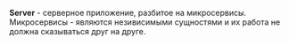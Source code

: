 __Server__ - серверное приложение, разбитое на микросервисы. Микросервисы - являются незивисимыми сущностями и их работа не должна сказываться друг на друге.
